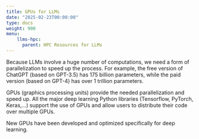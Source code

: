 ```yaml
---
title: GPUs for LLMs
date: "2025-02-23T00:00:00"
type: docs 
weight: 900
menu: 
    llms-hpc:
      parent: HPC Resources for LLMs
---
```



Because LLMs involve a huge number of computations, we need a form of parallelization to speed up the process.
For example, the free version of ChatGPT (based on GPT-3.5) has 175 billion parameters, while the paid version (based on GPT-4) has over 1 trillion parameters.

GPUs (graphics processing units) provide the needed parallelization and speed up.
All the major deep learning Python libraries (Tensorflow, PyTorch, Keras,…) support the use of GPUs and allow users to distribute their code over multiple GPUs.

New GPUs have been developed and optimized specifically for deep learning.

